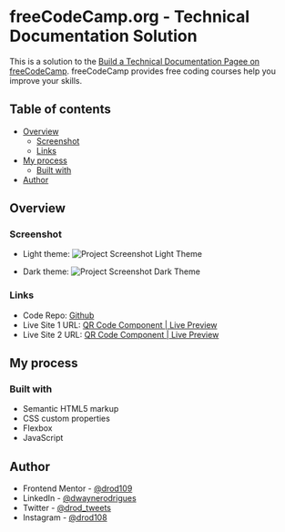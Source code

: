 # freeCodeCamp.org - Technical Documentation Solution

This is a solution to the [Build a Technical Documentation Pagee on freeCodeCamp](https://www.freecodecamp.org/learn/2022/responsive-web-design/build-a-technical-documentation-page-project/build-a-technical-documentation-page). freeCodeCamp provides free coding courses help you improve your skills.

## Table of contents

- [Overview](#overview)
  - [Screenshot](#screenshot)
  - [Links](#links)
- [My process](#my-process)
  - [Built with](#built-with)
- [Author](#author)

## Overview

### Screenshot

- Light theme:
  ![Project Screenshot Light Theme](https://i.postimg.cc/VNSbKH0N/Screenshot-2024-01-01-070237-light.png)

- Dark theme:
  ![Project Screenshot Dark Theme](https://i.postimg.cc/XvTBmc9k/Screenshot-2024-01-01-070410-dark.png)

### Links

- Code Repo: [Github](https://github.com/drod109/technical-doc)
- Live Site 1 URL: [QR Code Component | Live Preview](https://drod109.github.io/technical-doc/)
- Live Site 2 URL: [QR Code Component | Live Preview](https://codepen.io/drodrigues/full/BabNdrq)

## My process

### Built with

- Semantic HTML5 markup
- CSS custom properties
- Flexbox
- JavaScript 

## Author

- Frontend Mentor - [@drod109](https://www.frontendmentor.io/profile/drod109)
- LinkedIn - [@dwaynerodrigues](https://www.linkedin.com/in/dwaynerodrigues/)
- Twitter - [@drod_tweets](https://www.twitter.com/drod_tweets)
- Instagram - [@drod108](https://www.instagram.com/drod108/)
